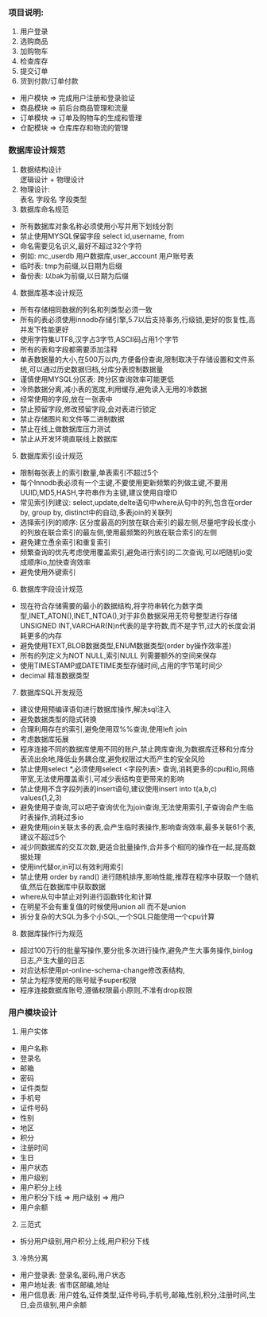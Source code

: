 ### 项目说明:
1. 用户登录
2. 选购商品
3. 加购物车
4. 检查库存
5. 提交订单
6. 货到付款/订单付款

* 用户模块 => 完成用户注册和登录验证
* 商品模块 => 前后台商品管理和流量
* 订单模块 => 订单及购物车的生成和管理
* 仓配模块 => 仓库库存和物流的管理

### 数据库设计规范
1. 数据结构设计  
 逻辑设计 + 物理设计
2. 物理设计:  
  表名 字段名 字段类型
3. 数据库命名规范
  * 所有数据库对象名称必须使用小写并用下划线分割
  * 禁止使用MYSQL保留字段 select id,username, from
  * 命名需要见名识义,最好不超过32个字符
  * 例如: mc_userdb 用户数据库,user_account 用户账号表
  * 临时表: tmp为前缀,以日期为后缀
  * 备份表: 以bak为前缀,以日期为后缀

4. 数据库基本设计规范
 * 所有存储相同数据的列名和列类型必须一致
 * 所有的表必须使用innodb存储引擎,5.7以后支持事务,行级锁,更好的恢复性,高并发下性能更好
 * 使用字符集UTF8,汉字占3字节,ASCII码占用1个字节 
 * 所有的表和字段都需要添加注释
 * 单表数据量的大小,在500万以内,方便备份查询,限制取决于存储设置和文件系统,可以通过历史数据归档,分库分表控制数据量
 * 谨慎使用MYSQL分区表: 跨分区查询效率可能更低
 * 冷热数据分离,减小表的宽度,利用缓存,避免读入无用的冷数据
 * 经常使用的字段,放在一张表中
 * 禁止预留字段,修改预留字段,会对表进行锁定
 * 禁止存储图片和文件等二进制数据
 * 禁止在线上做数据库压力测试
 * 禁止从开发环境直联线上数据库
5. 数据库索引设计规范
  * 限制每张表上的索引数量,单表索引不超过5个
  * 每个Innodb表必须有一个主键,不要使用更新频繁的列做主键,不要用UUID,MD5,HASH,字符串作为主键,建议使用自增ID
  * 常见索引列建议: select,update,delte语句中where从句中的列,包含在order by, group by, distinct中的自动,多表join的关联列
  * 选择索引列的顺序: 区分度最高的列放在联合索引的最左侧,尽量吧字段长度小的列放在联合索引的最左侧,使用最频繁的列放在联合索引的左侧
  * 避免建立恿余索引和重复索引
  * 频繁查询的优先考虑使用覆盖索引,避免进行索引的二次查询,可以吧随机io变成顺序io,加快查询效率
  * 避免使用外键索引

6. 数据库字段设计规范
  * 现在符合存储需要的最小的数据结构,将字符串转化为数字类型,INET_ATON(),INET_NTOA(),对于非负数据采用无符号整型进行存储 UNSIGNED INT,VARCHAR(N)n代表的是字符数,而不是字节,过大的长度会消耗更多的内存
  * 避免使用TEXT,BLOB数据类型,ENUM数据类型(order by操作效率差) 
  * 所有的列定义为NOT NULL,索引NULL 列需要额外的空间来保存
  * 使用TIMESTAMP或DATETIME类型存储时间,占用的字节笔时间少
  * decimal 精准数据类型
7. 数据库SQL开发规范 
  * 建议使用预编译语句进行数据库操作,解决sql注入
  * 避免数据类型的隐式转换
  * 合理利用存在的索引,避免使用双%%查询,使用left join
  * 考虑数据库拓展
  * 程序连接不同的数据库使用不同的账户,禁止跨库查询,为数据库迁移和分库分表流出余地,降低业务耦合度,避免权限过大而产生的安全风险 
  * 禁止使用select *,必须使用select <字段列表> 查询,消耗更多的cpu和io,网络带宽,无法使用覆盖索引,可减少表结构变更带来的影响
  * 禁止使用不含字段列表的insert语句,建议使用insert into t(a,b,c) values(1,2,3)
  * 避免使用子查询,可以吧子查询优化为join查询,无法使用索引,子查询会产生临时表操作,消耗过多io
  * 避免使用join关联太多的表,会产生临时表操作,影响查询效率,最多关联61个表,建议不超过5个
  * 减少同数据库的交互次数,更适合批量操作,合并多个相同的操作在一起,提高数据处理
  * 使用in代替or,in可以有效利用索引
  * 禁止使用 order by rand() 进行随机排序,影响性能,推荐在程序中获取一个随机值,然后在数据库中获取数据
  * where从句中禁止对列进行函数转化和计算
  * 在明星不会有重复值的时候使用union all 而不是union
  * 拆分复杂的大SQL为多个小SQL,一个SQL只能使用一个cpu计算
8. 数据库操作行为规范
  * 超过100万行的批量写操作,要分批多次进行操作,避免产生大事务操作,binlog日志,产生大量的日志
  * 对应达标使用pt-online-schema-change修改表结构,
  * 禁止为程序使用的账号赋予super权限
  * 程序连接数据库账号,遵循权限最小原则,不准有drop权限

### 用户模块设计
1. 用户实体
  * 用户名称
  * 登录名
  * 邮箱
  * 密码
  * 证件类型
  * 手机号
  * 证件号码
  * 性别
  * 地区
  * 积分
  * 注册时间
  * 生日
  * 用户状态
  * 用户级别
  * 用户积分上线
  * 用户积分下线 => 用户级别 => 用户
  * 用户余额
2. 三范式
  * 拆分用户级别,用户积分上线,用户积分下线
3. 冷热分离
  * 用户登录表: 登录名,密码,用户状态
  * 用户地址表: 省市区邮编,地址
  * 用户信息表: 用户姓名,证件类型,证件号码,手机号,邮箱,性别,积分,注册时间,生日,会员级别,用户余额